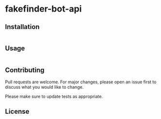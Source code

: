 # fakefinder-bot-api

## Installation

```bash

```

## Usage

```go

```

## Contributing
Pull requests are welcome. For major changes, please open an issue first to discuss what you would like to change.

Please make sure to update tests as appropriate.

## License
